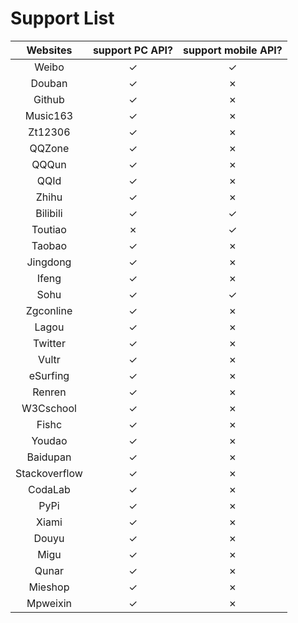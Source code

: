 # Support List

|  Websites        | support PC API?    |  support mobile API?     |
|  :----:          | :----:             |  :----:                  |
|  Weibo           | ✓                  |  ✓                       |
|  Douban          | ✓                  |  ✗                       |
|  Github          | ✓                  |  ✗                       |
|  Music163        | ✓                  |  ✗                       |
|  Zt12306         | ✓                  |  ✗                       |
|  QQZone          | ✓                  |  ✗                       |
|  QQQun           | ✓                  |  ✗                       |
|  QQId			   | ✓                  |  ✗                       |
|  Zhihu		   | ✓                  |  ✗                       |
|  Bilibili		   | ✓                  |  ✓                       |
|  Toutiao		   | ✗                  |  ✓                       |
|  Taobao          | ✓                  |  ✗                       |
|  Jingdong        | ✓                  |  ✗                       |
|  Ifeng           | ✓                  |  ✗                       |
|  Sohu            | ✓                  |  ✓                       |
|  Zgconline       | ✓                  |  ✗                       |
|  Lagou           | ✓                  |  ✗                       |
|  Twitter         | ✓                  |  ✗                       |
|  Vultr           | ✓                  |  ✗                       |
|  eSurfing        | ✓                  |  ✗                       |
|  Renren          | ✓                  |  ✗                       |
|  W3Cschool       | ✓                  |  ✗                       |
|  Fishc           | ✓                  |  ✗                       |
|  Youdao          | ✓                  |  ✗                       |
|  Baidupan        | ✓                  |  ✗                       |
|  Stackoverflow   | ✓                  |  ✗                       |
|  CodaLab         | ✓                  |  ✗                       |
|  PyPi            | ✓                  |  ✗                       |
|  Xiami           | ✓                  |  ✗                       |
|  Douyu           | ✓                  |  ✗                       |
|  Migu            | ✓                  |  ✗                       |
|  Qunar           | ✓                  |  ✗                       |
|  Mieshop         | ✓                  |  ✗                       |
|  Mpweixin        | ✓                  |  ✗                       |